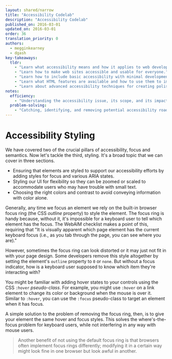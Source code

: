 ```yaml
---
layout: shared/narrow
title: "Accessibility Codelab"
description: "Accessibility Codelab"
published_on: 2016-03-01
updated_on: 2016-03-01
order: 36
translation_priority: 0
authors:
  - megginkearney
  - dgash
key-takeaways:
  tldr: 
    - "Learn what accessibility means and how it applies to web development."
    - "Learn how to make web sites accessible and usable for everyone."
    - "Learn how to include basic accessibility with minimal development impace."
    - "Learn what HTML features are available and how to use them to improve accessibility."
    - "Learn about advanced accessibility techniques for creating polished accessibility experiences."
notes:
  efficiency:
    - "Understanding the accessibility issue, its scope, and its impact can make you a better web developer."
  problem-solving:
    - "Catching, identifying, and removing potential accessibility roadblocks before they happen can improve your development process and reduce maintenance requirements."
---
```


# Accessibility Styling

We have covered two of the crucial pillars of accessibility, focus and semantics. Now let's tackle the third, styling. It's a broad topic that we can cover in three sections.

 - Ensuring that elements are styled to support our accessibility efforts by adding styles for focus and various ARIA states.
 - Styling our UI for flexibility so they can be zoomed or scaled to accommodate users who may have trouble with small text.
 - Choosing the right colors and contrast to avoid conveying information with color alone.

Generally, any time we focus an element we rely on the built-in browser focus ring (the CSS *outline* property) to style the element. The focus ring is handy because, without it, it's impossible for a keyboard user to tell which element has the focus. The WebAIM checklist makes a point of this, requiring that "It is visually apparent which page element has the current keyboard focus (i.e., as you tab through the page, you can see where you are)."

However, sometimes the focus ring can look distorted or it may just not fit in with your page design. Some developers remove this style altogether by setting the element's `outline` property to `0` or `none`. But without a focus indicator, how is a keyboard user supposed to know which item they're interacting with?

You might be familiar with adding hover states to your controls using the CSS `:hover` *pseudo-class*. For example, you might use `:hover` on a link element to change its color or background when the mouse is over it. Similar to `:hover`, you can use the `:focus` pseudo-class to target an element when it has focus. 

A simple solution to the problem of removing the focus ring, then, is to give your element the same hover and focus styles. This solves the where's-the-focus problem for keyboard users, while not interfering in any way with mouse users. 

>Another benefit of not using the default focus ring is that browsers often implement focus rings differently; modifying it in a certain way might look fine in one browser but look awful in another.
